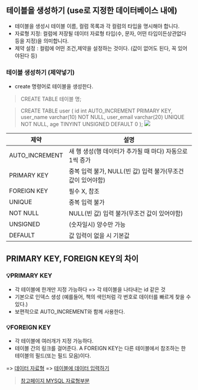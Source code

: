 ## 테이블을 생성하기 (use로 지정한 데이터베이스 내에)

- 테이블을 생성시 테이블 이름, 컬럼 목록과 각 컬럼의 타입을 명시해야 합니다.
- 자료형 지정: 컬럼에 저장될 데이터 자료형 타입(수, 문자, 어떤 타입이든상관없다 등을 지정)을 의미합니다.
- 제약 설정 : 컬럼에 어떤 조건,제약을 설정하는 것이다. (값이 없어도 된다, 꼭 있어야된다 등)

### 테이블 생성하기 (제약넣기)
- create 명령어로 테이블을 생성한다.

> CREATE TABLE 테이블 명;

>CREATE TABLE user (
  id int AUTO_INCREMENT PRIMARY KEY, 
  user_name varchar(10) NOT NULL,
  user_email varchar(20) UNIQUE NOT NULL,
  age TINYINT UNSIGNED DEFAULT 0
);
![](https://images.velog.io/images/estell/post/a523bd29-dee6-4c59-9980-da035399f025/%E1%84%89%E1%85%B3%E1%84%8F%E1%85%B3%E1%84%85%E1%85%B5%E1%86%AB%E1%84%89%E1%85%A3%E1%86%BA%202022-03-07%20%E1%84%8B%E1%85%A9%E1%84%92%E1%85%AE%205.34.20.png)

|제약|설명|
|---|---|
| AUTO_INCREMENT | 새 행 생성(행 데이터가 추가될 때 마다) 자동으로 1씩 증가|
| PRIMARY KEY | 중복 입력 불가, NULL(빈 값) 입력 불가(무조건 값이 있어야함)|
|FOREIGN KEY | 필수 X, 참조|
| UNIQUE | 중복 입력 불가|
| NOT NULL | NULL(빈 값) 입력 불가(무조건 값이 있어야함)|
| UNSIGNED | (숫자일시) 양수만 가능|
| DEFAULT | 값 입력이 없을 시 기본값|

## PRIMARY KEY, FOREIGN KEY의 차이

### 💡PRIMARY KEY 
- 각 테이블에 한개만 지정 가능하다 => 각 테이블을 나타내는 id 같은 것
- 기본으로 인덱스 생성
  (예를들어, 책의 색인처럼 각 번호로 데이터를 빠르게 찾을 수 있다.)
- 보편적으로 AUTO_INCREMENT와 함께 사용한다. 

### 💡FOREIGN KEY
- 각 테이블에 여러개가 지정 가능하다.
- 테이블 간의 링크를 걸어준다.
A FOREIGN KEY는 다른 테이블에서 참조하는 한 테이블의 필드(또는 필드 모음)이다. 


=> [데이터 자료형](https://velog.io/@estell/SQL-%EB%8D%B0%EC%9D%B4%ED%84%B0-%EC%9E%90%EB%A3%8C%ED%98%95%EC%97%90-%EB%8C%80%ED%95%B4-%EC%95%8C%EC%95%84%EB%B3%B4%EC%9E%90)
=> [테이블에 데이터 입력하기](https://velog.io/@estell/SQL-%EB%AC%B8%EB%B2%95-%ED%85%8C%EC%9D%B4%EB%B8%94-%EB%8D%B0%EC%9D%B4%ED%84%B0-%EC%B6%94%EA%B0%80%EC%82%AD%EC%A0%9C-%EC%88%98%EC%A0%95-%EB%B0%A9%EB%B2%95-INSERT-INTO-DELETEUPDATE-SET)


> [참고페이지 MYSQL 자료형부분](https://dev.mysql.com/doc/refman/8.0/en/date-and-time-types.html)
